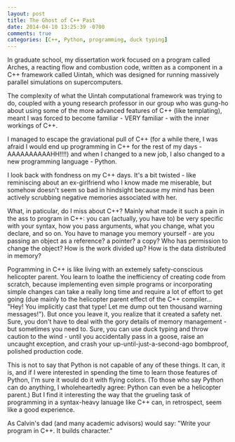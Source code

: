 ```yaml
---
layout: post
title: The Ghost of C++ Past
date: 2014-04-10 13:25:39 -0700
comments: true
categories: [C++, Python, programming, duck typing]
---
```


In graduate school, my dissertation work focused on a program called Arches,
a reacting flow and combustion code, written as a component in a C++ framework
called Uintah, which was designed for running massively parallel simulations 
on supercomputers.

The complexity of what the Uintah computational framework was trying to do,
coupled with a young research professor in our group who was gung-ho about
using some of the more advanced features of C++ (like templating), meant 
I was forced to become familiar - VERY familiar - with the inner workings of C++.

I managed to escape the graviational pull of C++ (for a while there, I was afraid 
I would end up programming in C++ for the rest of my days - AAAAAAAAAAHH!!!!) 
and when I changed to a new job, I also changed to a new programming language - Python.

I look back with fondness on my C++ days. It's a bit twisted - like reminiscing 
about an ex-girlfriend who I know made me miserable, but somehow doesn't seem 
so bad in hindsight because my mind has been actively scrubbing negative memories
associated with her. 

What, in paticular, do I miss about C++? Mainly what made it such a pain in the
ass to program in C++: you can (actually, you have to) be very specific with your
syntax, how you pass arguments, what you change, what you declare, and so on.
You have to manage you memory yourself - are you passing an object as a reference? 
a pointer? a copy? Who has permission to change the object? How is the work 
divided up? How is the data distributed in memory?

Pogramming in C++ is like living with an extemely safety-conscious helicopter parent. You learn to 
loathe the inefficiency of creating code from scratch, because implementing even simple programs
or incorporating simple changes can take a really long time and require a lot of
effort to get going (due mainly to the helicopter parent effect of the C++ compiler... 
"Hey! You implicitly cast that type! Let me dump out ten thousand warning messages!"). 
But once you leave it, you realize that it created a 
safety net. Sure, you don't have to deal with the 
gory details of memory management -
but sometimes you need to.
Sure, you can use duck typing and throw caution to the wind -
until you accidentally pass in a goose, raise an uncaught exception,
and crash your up-until-just-a-second-ago bombproof, polished production code.

This is not to say that Python is not capable of any of these things. 
It can, it is, and if I were interested in spending the time to learn
those features of Python, I'm sure it would do it with flying colors.
(To those who say Python can do anything, I wholeheartedly agree:
Python can even be a helicopter parent.)
But I find it interesting the way that the grueling task of programming in a 
syntax-heavy lanuage like C++ can, in retrospect, seem like a good experience.

As Calvin's dad (and many academic advisors) would say: 
"Write your program in C++. It builds character."

